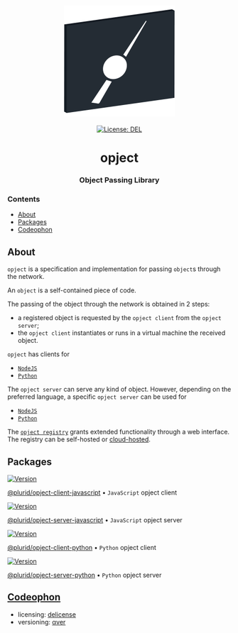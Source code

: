 <p align="center">
    <img src="https://raw.githubusercontent.com/plurid/opject/master/about/identity/opject-logo.png" height="250px">
    <br />
    <br />
    <a target="_blank" href="https://github.com/plurid/opject/blob/master/LICENSE">
        <img src="https://img.shields.io/badge/license-DEL-blue.svg?colorB=1380C3&style=for-the-badge" alt="License: DEL">
    </a>
</p>



<h1 align="center">
    opject
</h1>


<h3 align="center">
    Object Passing Library
</h3>



### Contents

+ [About](#about)
+ [Packages](#packages)
+ [Codeophon](#codeophon)



## About

`opject` is a specification and implementation for passing `object`s through the network.

An `object` is a self-contained piece of code.

The passing of the object through the network is obtained in 2 steps:

+ a registered object is requested by the `opject client` from the `opject server`;
+ the `opject client` instantiates or runs in a virtual machine the received object.

`opject` has clients for

+ [`NodeJS`](https://github.com/plurid/opject/tree/master/packages/javascript/opject-client)
+ [`Python`](https://github.com/plurid/opject/tree/master/packages/python/opject-client)

The `opject server` can serve any kind of object. However, depending on the preferred language, a specific `opject server` can be used for

+ [`NodeJS`](https://github.com/plurid/opject/tree/master/packages/javascript/opject-server)
+ [`Python`](https://github.com/plurid/opject/tree/master/packages/python/opject-server)

The [`opject registry`](https://github.com/plurid/opject/tree/master/packages/registry) grants extended functionality through a web interface. The registry can be self-hosted or [cloud-hosted](https://opject.plurid.cloud).



## Packages

<a target="_blank" href="https://www.npmjs.com/package/@plurid/opject-client">
    <img src="https://img.shields.io/npm/v/@plurid/opject.svg?logo=npm&colorB=1380C3&style=for-the-badge" alt="Version">
</a>

[@plurid/opject-client-javascript][opject-client-javascript] • `JavaScript` opject client

[opject-client-javascript]: https://github.com/plurid/opject/tree/master/packages/javascript/opject-client


<a target="_blank" href="https://www.npmjs.com/package/@plurid/opject-server">
    <img src="https://img.shields.io/npm/v/@plurid/opject.svg?logo=npm&colorB=1380C3&style=for-the-badge" alt="Version">
</a>

[@plurid/opject-server-javascript][opject-server-javascript] • `JavaScript` opject server

[opject-server-javascript]: https://github.com/plurid/opject/tree/master/packages/javascript/opject-server



<a target="_blank" href="https://pypi.org/project/opject-client">
    <img src="https://img.shields.io/pypi/v/opject-client.svg?logo=pypi&colorB=1380C3&style=for-the-badge" alt="Version">
</a>

[@plurid/opject-client-python][opject-client-python] • `Python` opject client

[opject-client-python]: https://github.com/plurid/opject/tree/master/packages/python/opject-client


<a target="_blank" href="https://pypi.org/project/opject-server">
    <img src="https://img.shields.io/pypi/v/opject-server.svg?logo=pypi&colorB=1380C3&style=for-the-badge" alt="Version">
</a>

[@plurid/opject-server-python][opject-server-python] • `Python` opject server

[opject-server-python]: https://github.com/plurid/opject/tree/master/packages/python/opject-server



## [Codeophon](https://github.com/ly3xqhl8g9/codeophon)

+ licensing: [delicense](https://github.com/ly3xqhl8g9/delicense)
+ versioning: [αver](https://github.com/ly3xqhl8g9/alpha-versioning)

